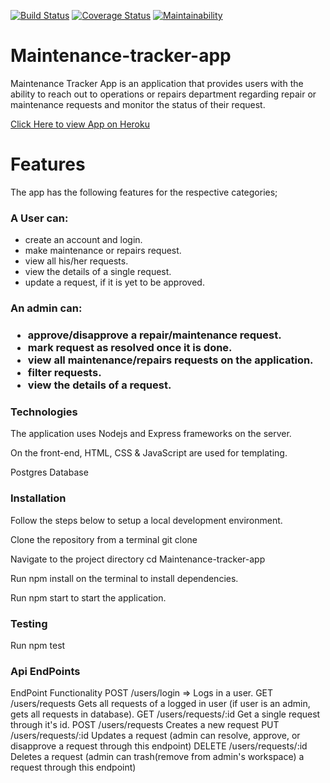 [![Build Status](https://travis-ci.org/uchemukolo/Maintenance-tracker-app.svg?branch=develop)](https://travis-ci.org/uchemukolo/Maintenance-tracker-app)
[![Coverage Status](https://coveralls.io/repos/github/uchemukolo/Maintenance-tracker-app/badge.svg?branch=develop)](https://coveralls.io/github/uchemukolo/Maintenance-tracker-app?branch=develop)
[![Maintainability](https://api.codeclimate.com/v1/badges/028ca3922bb7fa66b323/maintainability)](https://codeclimate.com/github/uchemukolo/Maintenance-tracker-app/maintainability)

# Maintenance-tracker-app
Maintenance Tracker App is an application that provides users with the ability to reach out to operations or repairs department regarding repair or maintenance requests and monitor the status of their request.

<p> <a href='https://uchemukolo.github.io/Maintenance-tracker-app/'>Click Here to view App on Heroku</a></p>

<h1>Features</h1>
<p>The app has the following features for the respective categories;</p>

<h3>A User can:</h3>

<ul>
<li>create an account and login.</li>
<li>make maintenance or repairs request.</li>
<li>view all his/her requests.</li>
<li>view the details of a single request.</li>
<li>update a request, if it is yet to be approved.</li>
</ul>
<h3>An admin can:<h3>
<ul>
<li>approve/disapprove a repair/maintenance request.</li>
<li>mark request as resolved once it is done.</li>
<li>view all maintenance/repairs requests on the application.</li>
<li>filter requests.</li>
<li>view the details of a request.</li>
</ul>
<h3>Technologies</h3>
<p>The application uses Nodejs and Express frameworks on the server.</p>
<p>On the front-end, HTML, CSS & JavaScript are used for templating.</p>
<p>Postgres Database</p>

<h3>Installation</h3>
<p>Follow the steps below to setup a local development environment.

<p>Clone the repository from a terminal git clone <a href='https://github.com/uchemukolo/Maintenance-tracker-app'></a></p>
<p>Navigate to the project directory cd Maintenance-tracker-app</p>
<p>Run npm install on the terminal to install dependencies.</p>
<p>Run npm start to start the application.</p>

<h3>Testing</h3>

<p>Run npm test</p>

<h3>Api EndPoints</h3>
<table>
EndPoint	Functionality
POST /users/login	=> Logs in a user.
GET /users/requests	Gets all requests of a logged in user (if user is an admin, gets all requests in database).
GET /users/requests/:id	Get a single request through it's id.
POST /users/requests	Creates a new request
PUT /users/requests/:id	Updates a request (admin can resolve, approve, or disapprove a request through this endpoint)
DELETE /users/requests/:id	Deletes a request (admin can trash(remove from admin's workspace) a request through this endpoint)
</table>
